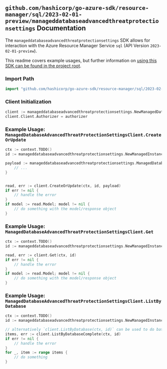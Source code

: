 
## `github.com/hashicorp/go-azure-sdk/resource-manager/sql/2023-02-01-preview/manageddatabaseadvancedthreatprotectionsettings` Documentation

The `manageddatabaseadvancedthreatprotectionsettings` SDK allows for interaction with the Azure Resource Manager Service `sql` (API Version `2023-02-01-preview`).

This readme covers example usages, but further information on [using this SDK can be found in the project root](https://github.com/hashicorp/go-azure-sdk/tree/main/docs).

### Import Path

```go
import "github.com/hashicorp/go-azure-sdk/resource-manager/sql/2023-02-01-preview/manageddatabaseadvancedthreatprotectionsettings"
```


### Client Initialization

```go
client := manageddatabaseadvancedthreatprotectionsettings.NewManagedDatabaseAdvancedThreatProtectionSettingsClientWithBaseURI("https://management.azure.com")
client.Client.Authorizer = authorizer
```


### Example Usage: `ManagedDatabaseAdvancedThreatProtectionSettingsClient.CreateOrUpdate`

```go
ctx := context.TODO()
id := manageddatabaseadvancedthreatprotectionsettings.NewManagedInstanceDatabaseID("12345678-1234-9876-4563-123456789012", "example-resource-group", "managedInstanceValue", "databaseValue")

payload := manageddatabaseadvancedthreatprotectionsettings.ManagedDatabaseAdvancedThreatProtection{
	// ...
}


read, err := client.CreateOrUpdate(ctx, id, payload)
if err != nil {
	// handle the error
}
if model := read.Model; model != nil {
	// do something with the model/response object
}
```


### Example Usage: `ManagedDatabaseAdvancedThreatProtectionSettingsClient.Get`

```go
ctx := context.TODO()
id := manageddatabaseadvancedthreatprotectionsettings.NewManagedInstanceDatabaseID("12345678-1234-9876-4563-123456789012", "example-resource-group", "managedInstanceValue", "databaseValue")

read, err := client.Get(ctx, id)
if err != nil {
	// handle the error
}
if model := read.Model; model != nil {
	// do something with the model/response object
}
```


### Example Usage: `ManagedDatabaseAdvancedThreatProtectionSettingsClient.ListByDatabase`

```go
ctx := context.TODO()
id := manageddatabaseadvancedthreatprotectionsettings.NewManagedInstanceDatabaseID("12345678-1234-9876-4563-123456789012", "example-resource-group", "managedInstanceValue", "databaseValue")

// alternatively `client.ListByDatabase(ctx, id)` can be used to do batched pagination
items, err := client.ListByDatabaseComplete(ctx, id)
if err != nil {
	// handle the error
}
for _, item := range items {
	// do something
}
```

